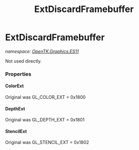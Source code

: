 ﻿---
title: ExtDiscardFramebuffer
---

# ExtDiscardFramebuffer
_namespace: [OpenTK.Graphics.ES11](N-OpenTK.Graphics.ES11.html)_

Not used directly.



### Properties

#### ColorExt
Original was GL_COLOR_EXT = 0x1800
#### DepthExt
Original was GL_DEPTH_EXT = 0x1801
#### StencilExt
Original was GL_STENCIL_EXT = 0x1802

